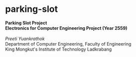 # parking-slot
<b>Parking Slot Project<br>
Electronics for Computer Engineering Project (Year 2559)</b><br>
<br>
<i>Preeti Yuankrathok</i><br>
Department of Computer Engineering, Faculty of Engineering<br>
King Mongkut's Institute of Technology Ladkrabang
